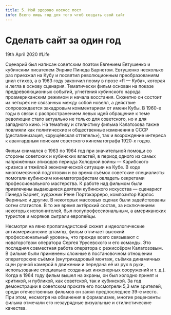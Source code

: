 ```yaml
---
title: 5. Мой здорово космос пост
info: Всего лишь год для того чтоб создать свой сайт
---
```


# Сделать сайт за один год

<time>19th April 2020</time> <span>#Life</span>

Сценарий был написан советским поэтом Евгением Евтушенко и кубинским писателем Энрике Пинеда Барнетом. Евтушенко несколько раз приезжал на Кубу и посвятил революционным преобразованиям цикл стихов, а в 1963 году закончил поэму в прозе «Я — Куба», которая и легла в основу сценария. Тематически фильм основан на показе предреволюционных событий, угнетения кубинского народа проамериканским режимом и начала восстания. Сюжетно он состоит из четырёх не связанных между собой новелл, а действие сопровождается закадровым комментарием от имени Кубы. В 1960-е годы в связи с распространением левых идей обращение к теме революции стало актуально не только для советского, но и для западного кино. На тематику и стилистику фильма Калатозова также повлияли как политические и общественные изменения в СССР (десталинизация, «хрущёвская оттепель»), так и возрождение интереса к авангардным поискам советского кинематографа 1920-х годов.

Фильм снимался с 1963 по 1964 год при значительной помощи со стороны советских и кубинских властей, в период одного из самых напряжённых эпизодов периода Холодной войны — Карибского кризиса и тяжёлой экономической ситуации на Кубе. В ходе многомесячной подготовки и во время съёмок советские специалисты помогали кубинским кинематографистам овладеть секретами профессионального мастерства. К работе над фильмом были привлечены выдающиеся деятели кубинского искусства — сценарист Пинеда Барнет, художник Рене Портокарреро, композитор Карлос Фариньяс и другие. В некоторых массовых сценах были задействованы сотни статистов. В то же время актёрский состав, за исключением некоторых исполнителей, был полупрофессиональным, а американских туристов и моряков сыграли европейцы.

Несмотря на явно пропагандистский сюжет и идеологические антиамериканские штампы, фильм отличает высокий профессиональный уровень, что прежде всего связывают с новаторством оператора Сергея Урусевского и его команды. Это последняя совместная работа оператора с режиссёром Калатозовым. В фильме были применены сложные в постановочном отношении операторские съёмки (внутрикадровый монтаж, съёмка динамичных сцен ручной камерой в движении и передача её из рук в руки, использование специально созданных инженерных сооружений и т. д.). Когда в 1964 году фильм вышел на экраны, он был холодно принят и критикой, и публикой, как советской, так и кубинской. За год демонстрации в советском прокате его посмотрели 5,3 млн зрителей, среди отечественных фильмов он занял предпоследнее 39-е место. При этом, несмотря на обвинения в формализме, многие рецензенты фильма отмечали его незаурядные визуальные и стилистические качества.
